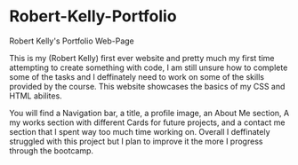 # Robert-Kelly-Portfolio
Robert Kelly's Portfolio Web-Page 

This is my (Robert Kelly) first ever website and pretty much my first time attempting to create something with code, I am still unsure how to complete some of the tasks and I deffinately need to work on some of the skills provided by the course. This website showcases the basics of my CSS and HTML abilites. 

You will find a Navigation bar, a title, a profile image, an About Me section, A my works section with different Cards for future projects, and a contact me section that I spent way too much time working on. Overall I deffinately struggled with this project but I plan to improve it the more I progress through the bootcamp.

